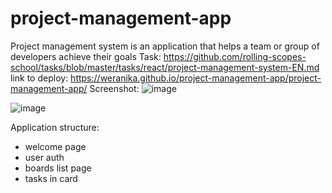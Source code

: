 # project-management-app
Project management system is an application that helps a team or group of developers achieve their goals
Task: https://github.com/rolling-scopes-school/tasks/blob/master/tasks/react/project-management-system-EN.md
link to deploy: https://weranika.github.io/project-management-app/project-management-app/
Screenshot: 
![image](https://user-images.githubusercontent.com/61847249/205732174-e1700d59-a776-45dc-90ee-d45b27f615a5.png)


![image](https://user-images.githubusercontent.com/61847249/205732338-03d2768d-e2b7-42e2-9281-738e24eb837a.png)


Application structure:
- welcome page
- user auth
- boards list page
- tasks in card
